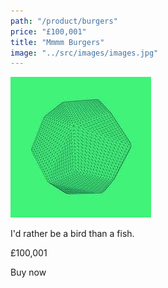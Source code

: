 ```yaml
---
path: "/product/burgers"
price: "£100,001"
title: "Mmmm Burgers"
image: "../src/images/images.jpg"
---
```


<img alt="salt" src="../src/images/images.jpg" />

I'd rather be a bird than a fish.

£100,001

Buy now